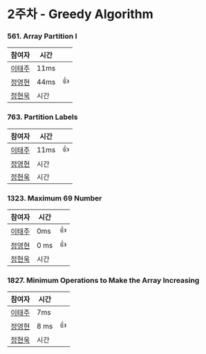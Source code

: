 # 2주차  - Greedy Algorithm
### 561. Array Partition I
| 참여자 | 시간 |  |
|--|--|--|
| [이태주](https://github.com/TaeJu)  | 11ms | |
| [정영현](https://github.com/Young-cpu)  | 44ms | 👍 |
| [정현욱](https://github.com/hyunukjeong)  | 시간 |  |

### 763. Partition Labels
| 참여자 | 시간 |  |
|--|--|--|
| [이태주](https://github.com/TaeJu)  | 11ms | 👍 |
| [정영현](https://github.com/Young-cpu)  | 시간 |  |
| [정현욱](https://github.com/hyunukjeong)  | 시간 |  |

### 1323. Maximum 69 Number
| 참여자 | 시간 |  |
|--|--|--|
| [이태주](https://github.com/TaeJu)  | 0ms | 👍 |
| [정영현](https://github.com/Young-cpu)  | 0 ms | 👍 |
| [정현욱](https://github.com/hyunukjeong)  | 시간 |  |

### 1827. Minimum Operations to Make the Array Increasing
| 참여자 | 시간 |  |
|--|--|--|
| [이태주](https://github.com/TaeJu)  | 7ms |  |
| [정영현](https://github.com/Young-cpu)  | 	8 ms | 👍 |
| [정현욱](https://github.com/hyunukjeong)  | 시간 |  |
